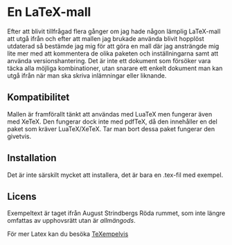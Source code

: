 # En LaTeX-mall

Efter att blivit tillfrågad flera gånger om jag hade någon lämplig LaTeX-mall att utgå ifrån och efter att mallen jag brukade använda blivit hopplöst utdaterad så bestämde jag mig för att göra en mall där jag ansträngde mig lite mer med att kommentera de olika paketen och inställningarna samt att använda versionshantering.
Det är inte ett dokument som försöker vara täcka alla möjliga kombinationer, utan snarare ett enkelt dokument man kan utgå ifrån när man ska skriva inlämningar eller liknande.

## Kompatibilitet

Mallen är framförallt tänkt att användas med LuaTeX men fungerar även med XeTeX. Den fungerar dock inte med pdfTeX, då den innehåller en del paket som kräver LuaTeX/XeTeX. Tar man bort dessa paket fungerar den givetvis.

## Installation

Det är inte särskilt mycket att installera, det är bara en .tex-fil med exempel.

## Licens

Exempeltext är taget ifrån August Strindbergs Röda rummet, som inte längre omfattas av upphovsrätt utan är *allmängods*.


För mer Latex kan du besöka [TeXempelvis](http://www.texempelvis.se)